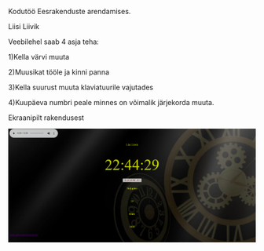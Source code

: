 Kodutöö Eesrakenduste arendamises.

Liisi Liivik

Veebilehel saab 4 asja teha:

1)Kella värvi muuta

2)Muusikat tööle ja kinni panna

3)Kella suurust muuta klaviatuurile vajutades

4)Kuupäeva numbri peale minnes on võimalik järjekorda muuta.

Ekraanipilt rakendusest

![Screenshot (23).png](https://github.com/lliisi/JS-KellaVeebileht/blob/master/Screenshot%20(23).png)

